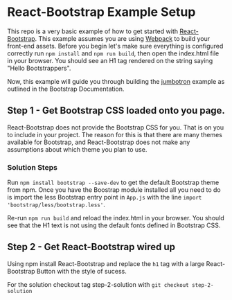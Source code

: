 # React-Bootstrap Example Setup

This repo is a very basic example of how to get started with
[React-Bootstrap](http://react-bootstrap.github.io/). This example assumes you
are using [Webpack](http://webpack.github.io/) to build your front-end assets.
Before you begin let's make sure everything is configured correctly run `npm
install` and `npm run build`, then open the index.html file in your browser. You
should see an H1 tag rendered on the string saying "Hello Bootstrappers".

Now, this example will guide you through building the
[jumbotron](http://getbootstrap.com/examples/jumbotron/) example as outlined in
the Bootstrap Documentation.

## Step 1 - Get Bootstrap CSS loaded onto you page.

React-Bootstrap does not provide the Bootstrap CSS for you. That is on you to
include in your project. The reason for this is that there are many themes
available for Bootstrap, and React-Bootstrap does not make any assumptions about
which theme you plan to use.

### Solution Steps

Run `npm install bootstrap --save-dev` to get the default Bootstrap theme from
npm. Once you have the Boostrap module installed all you need to do is import
the less Bootstrap entry point in `App.js` with the line `import
'bootstrap/less/bootstrap.less'`.

Re-run `npm run build` and reload the index.html in your browser. You should see
that the H1 text is not using the default fonts defined in Bootstrap CSS.

## Step 2 - Get React-Bootstrap wired up

Using npm install React-Bootstrap and replace the `h1` tag with a
large React-Bootstrap Button with the style of sucess.

For the solution checkout tag step-2-solution with `git checkout step-2-solution`
